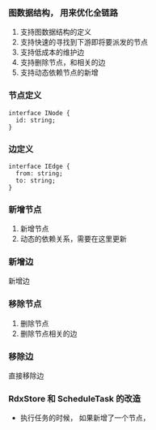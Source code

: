 ### 图数据结构， 用来优化全链路
1. 支持图数据结构的定义
2. 支持快速的寻找到下游即将要派发的节点
3. 支持低成本的维护边
4. 支持删除节点，和相关的边
5. 支持动态依赖节点的新增
### 节点定义

```tsx
interface INode {
  id: string; 
}
```

### 边定义
```tsx
interface IEdge {
  from: string; 
  to: string; 
}
```

### 新增节点
1. 新增节点
2. 动态的依赖关系，需要在这里更新

### 新增边
新增边

### 移除节点
1. 删除节点
2. 删除节点相关的边

### 移除边
直接移除边

### RdxStore 和 ScheduleTask 的改造
- 执行任务的时候， 如果新增了一个节点，
